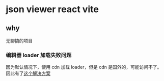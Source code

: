 # json viewer react vite

## why

无聊搞的项目

### 编辑器 loader 加载失败问题

因为默认情况下，使用 cdn 加载 loader，但是 cdn 是国外的，可能访问不了。
因此有了[这个解决方案](https://github.com/suren-atoyan/monaco-react/issues/168)
